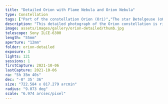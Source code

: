 ```yaml
---
title: "Detailed Orion with Flame Nebula and Orion Nebula"
type: Constellation
tags: ["Part of the constellation Orion (Ori)","The star Betelgeuse (αOri)","Betelgeuse","The star Bellatrix (γOri)","Bellatrix","The star Alnilam (εOri)","The star Alnitak (ζOri)","The star Mintaka (δOri)","The star ιOri","NGC1976","M42","IC434","NGC2024","NGC1982","M43","The star σOri","The star ηOri","The star 32Ori","NGC2112","Great Orion Nebula","Orion Nebula","Mairan's Nebula","Flame Nebula","Orion B"]
description: "This detailed photograph of the Orion constellation is rich nebulae. The Flame Nebula is on the left of the 'belt' and the Orion Nebula pops at the bottom of the 'sword'."
image: assets/images/gallery/orion-detailed/thumb.jpg
telescope: Sony ILCE-6300
length: "55mm"
aperture: "12mm"
folder: orion-detailed
exposure: 3
lights: 121 
sessions: 1
firstCapture: 2021-10-06 
lastCapture: 2021-10-06
ra: "5h 35m 40s"
dec: "-0° 35' 36"
size: "722.584 x 817.279 arcmin"
radius: "9.073 deg"
scale: "6.974 arcsec/pixel"
---
```

